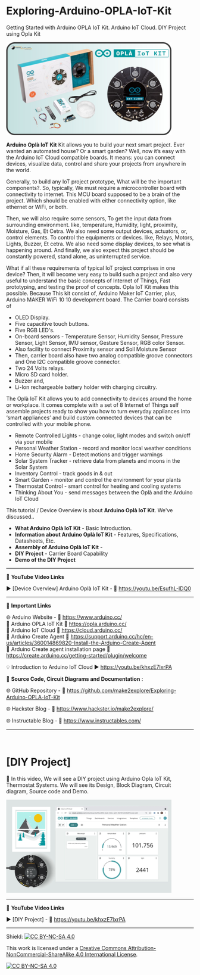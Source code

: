 # Exploring-Arduino-OPLA-IoT-Kit
Getting Started with Arduino OPLA IoT Kit. Arduino IoT Cloud. DIY Project using Opla Kit


<img src="/Images/m2e-opla-Kit-YT-thumb.jpg" height="250" >
  

**Arduino Oplà IoT Kit**  Kit allows you to build your next smart project. Ever wanted an automated house? Or a smart garden? Well, now it’s easy with the Arduino IoT Cloud compatible boards. It means: you can connect devices, visualize data, control and share your projects from anywhere in the world.

Generally, to build any IoT project prototype, What will be the important components?. So, typically, We must require a microcontroller board with connectivity to internet. This MCU board supposed to be a brain of the project. Which should be enabled with either connectivity option, like ethernet or WiFi, or both.

Then, we will also require some sensors, To get the input data from surrounding environment. like, temperature, Humidity, light, proximity, Moisture, Gas, Et Cetra.  We also need some output devices, actuators, or, control elements. To control the equipments or devices. like, Relays, Motors, Lights, Buzzer, Et cetra. We also need some display devices, to see what is happening around. And finally, we also expect this project should be constantly powered, stand alone, as uninterrupted service.

What if all these requirements of typical IoT project comprises in one device? Then, it will become very easy to build such a project and also very useful to understand the basic concepts of Internet of Things, Fast prototyping, and testing the proof of concepts. Opla IoT Kit makes this possible. Because This kit consist of, Arduino Maker IoT Carrier, plus, Arduino MAKER WiFi 10 10 development board. The Carrier board consists of 
- OLED Display. 
- Five capacitive touch buttons. 
- Five RGB LED's. 
- On-board sensors - Temperature Sensor, Humidity Sensor, Pressure Sensor, Light Sensor, IMU sensor, Gesture Sensor, RGB color Sensor. 
- Also facility to connect Proximity sensor and Soil Moisture Sensor
- Then, carrier board also have two analog compatible groove connectors and One I2C compatible groove connector. 
- Two 24 Volts relays. 
- Micro SD card holder. 
- Buzzer and, 
- Li-Ion rechargeable battery holder with charging circuitry. 
  
The Oplà IoT Kit allows you to add connectivity to devices around the home or workplace. It comes complete with a set of 8 Internet of Things self assemble projects ready to show you how to turn everyday appliances into ‘smart appliances’ and build custom connected devices that can be controlled with your mobile phone.

- Remote Controlled Lights - change color, light modes and switch on/off via your mobile
- Personal Weather Station - record and monitor local weather conditions
- Home Security Alarm - Detect motions and trigger warnings
- Solar System Tracker - retrieve data from planets and moons in the Solar System
- Inventory Control - track goods in & out
- Smart Garden - monitor and control the environment for your plants
- Thermostat Control - smart control for heating and cooling systems
- Thinking About You - send messages between the Oplà and the Arduino IoT Cloud  


This tutorial / Device Overview is about **Arduino Oplà IoT Kit**. We've discussed..  
- **What Arduino Oplà IoT Kit** - Basic Introduction. 
- **Information about Arduino Oplà IoT Kit** - Features, Specifications, Datasheets, Etc.  
- **Assembly of Arduino Oplà IoT Kit** - 
- **DIY Project** - Carrier Board Capability
- **Demo of the DIY Project**  


------------------------------------------------------------------------------------------------------

📕 **YouTube Video Links**  

▶️ [Device Overview] Arduino Oplà IoT Kit   - 🔗 https://youtu.be/EsufhL-IDQ0  

-------------------------------------------------------------------------------------------------------
📒 **Important Links**  
 
🌐 Arduino Website - 🔗 https://www.arduino.cc/  
📙 Arduino OPLA IoT Kit 🔗 https://opla.arduino.cc/  
📘 Arduino IoT Cloud 🔗 https://cloud.arduino.cc/  
📗 Arduino Create Agent  🔗 https://support.arduino.cc/hc/en-us/articles/360014869820-Install-the-Arduino-Create-Agent  
📒 Arduino Create agent installation page 🔗 https://create.arduino.cc/getting-started/plugin/welcome  

💡 Introduction to Arduino IoT Cloud ▶️ https://youtu.be/khxzE7lxrPA  


📜 **Source Code, Circuit Diagrams and Documentation** : 

🌐 GitHub Repository - 🔗 https://github.com/make2explore/Exploring-Arduino-OPLA-IoT-Kit  
  
🌐 Hackster Blog - 🔗 https://www.hackster.io/make2explore/  
  
🌐 Instructable Blog - 🔗 https://www.instructables.com/  

------------------------------------------------------------------------------------------  

<br />

# [DIY Project]

🚩  In this video, We will see a DIY project using Arduino Opla IoT Kit, Thermostat Systems. We will see its Design, Block Diagram, Circuit diagram, Source code and Demo.    
 
 <img src="/Images/m2e-personal-weather-station.jpg" height="250" >

 ------------------------------------------------------------------------------------------------------

📕 **YouTube Video Links**  

▶️ [DIY Project]  - 🔗 https://youtu.be/khxzE7lxrPA  

------------------------------------------------------------------------------------------  

Shield: [![CC BY-NC-SA 4.0][cc-by-nc-sa-shield]][cc-by-nc-sa]

This work is licensed under a
[Creative Commons Attribution-NonCommercial-ShareAlike 4.0 International License][cc-by-nc-sa].

[![CC BY-NC-SA 4.0][cc-by-nc-sa-image]][cc-by-nc-sa]

[cc-by-nc-sa]: http://creativecommons.org/licenses/by-nc-sa/4.0/
[cc-by-nc-sa-image]: https://licensebuttons.net/l/by-nc-sa/4.0/88x31.png
[cc-by-nc-sa-shield]: https://img.shields.io/badge/License-CC%20BY--NC--SA%204.0-lightgrey.svg